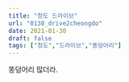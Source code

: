 ```yaml
---
title: "청도 드라이브"
url: "0130_drive2cheongdo"
date: 2021-01-30
draft: false
tags: ["청도","드라이브","똥덩어리"]
---
```

똥덩어리 많더라.
